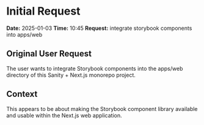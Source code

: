 # Initial Request

**Date:** 2025-01-03
**Time:** 10:45
**Request:** integrate storybook components into apps/web

## Original User Request
The user wants to integrate Storybook components into the apps/web directory of this Sanity + Next.js monorepo project.

## Context
This appears to be about making the Storybook component library available and usable within the Next.js web application.
